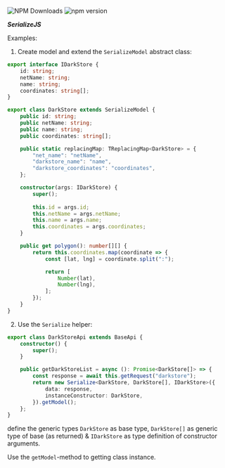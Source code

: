 ![NPM Downloads](https://img.shields.io/npm/dw/@elexpr/serializejs)
![npm version](https://badge.fury.io/js/@elexpr%2Fserializejs.svg)

***SerializeJS***

Examples:

1. Create model and extend the `SerializeModel` abstract class:

```typescript
export interface IDarkStore {
	id: string;
	netName: string;
	name: string;
	coordinates: string[];
}

export class DarkStore extends SerializeModel {
	public id: string;
	public netName: string;
	public name: string;
	public coordinates: string[];

	public static replacingMap: TReplacingMap<DarkStore> = {
		"net_name": "netName",
		"darkstore_name": "name",
		"darkstore_coordinates": "coordinates",
	};

	constructor(args: IDarkStore) {
		super();
        
		this.id = args.id;
		this.netName = args.netName;
		this.name = args.name;
		this.coordinates = args.coordinates;
	}

	public get polygon(): number[][] {
		return this.coordinates.map(coordinate => {
			const [lat, lng] = coordinate.split(":");

			return [
				Number(lat),
				Number(lng),
			];
		});
	}
}
```

2. Use the `Serialize` helper:
```typescript
export class DarkStoreApi extends BaseApi {
	constructor() {
		super();
	}

	public getDarkStoreList = async (): Promise<DarkStore[]> => {
		const response = await this.getRequest("darkstore");
		return new Serialize<DarkStore, DarkStore[], IDarkStore>({
			data: response,
			instanceConstructor: DarkStore,
		}).getModel();
	};
}
```

define the generic types `DarkStore` as base type, `DarkStore[]` as generic type of base (as returned) & `IDarkStore` as type definition of constructor arguments.

Use the `getModel`-method to getting class instance.
